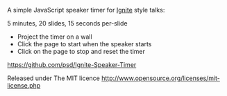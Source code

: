 A simple JavaScript speaker timer for [Ignite](http://igniteshow.com/) style talks:

5 minutes, 20 slides, 15 seconds per-slide

* Project the timer on a wall
* Click the page to start when the speaker starts
* Click on the page to stop and reset the timer

https://github.com/psd/Ignite-Speaker-Timer

Released under The MIT licence
http://www.opensource.org/licenses/mit-license.php
